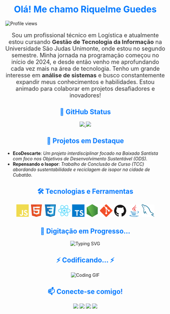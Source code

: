 <!-- Título -->
<h1 align="center" style="color: #007bff;">Olá! Me chamo Riquelme Guedes</h1>

<!-- Contador de visualizações do perfil -->
<p align="left"> 
  <img src="https://komarev.com/ghpvc/?username=Docha9071&color=yellow" alt="Profile views" />
</p>

<!-- Introdução -->
<p align="center" style="font-size: 18px; color: #333;">
  Sou um profissional técnico em Logística e atualmente estou cursando 
  <strong>Gestão de Tecnologia da Informação</strong> na Universidade São Judas Unimonte, onde estou no segundo semestre. 
  Minha jornada na programação começou no início de 2024, e desde então venho me aprofundando cada vez mais na área de tecnologia. 
  Tenho um grande interesse em <strong>análise de sistemas</strong> e busco constantemente expandir meus conhecimentos e habilidades. 
  Estou animado para colaborar em projetos desafiadores e inovadores!
</p>

<!-- GitHub Status -->
<h2 align="center" style="color: #007bff;">🤖 GitHub Status</h2>
<div align="center">
  <a href="https://github.com/Docha9071">
    <img height="180em" src="https://github-readme-stats.vercel.app/api?username=Docha9071&show_icons=true&theme=radical&include_all_commits=true&count_private=true"/>
    <img height="180em" src="https://github-readme-stats.vercel.app/api/top-langs/?username=Docha9071&layout=compact&langs_count=16&theme=radical"/>
  </a>
</div>

<!-- Projetos em Destaque -->
<h2 align="center" style="color: #007bff;">🚀 Projetos em Destaque</h2>
<ul>
  <li><strong>EcoDescarte</strong>: <em>Um projeto interdisciplinar focado na Baixada Santista com foco nos Objetivos de Desenvolvimento Sustentável (ODS).</em></li>
  <li><strong>Repensando o Isopor</strong>: <em>Trabalho de Conclusão de Curso (TCC) abordando sustentabilidade e reciclagem de isopor na cidade de Cubatão.</em></li>
</ul>

<!-- Linguagens -->
<h2 align="center" style="color: #007bff;">🛠️ Tecnologias e Ferramentas</h2>
<div align="center" style="margin-top: 20px;">
  <img alt="JavaScript" height="40" src="https://raw.githubusercontent.com/devicons/devicon/master/icons/javascript/javascript-plain.svg" />
  <img alt="HTML" height="40" src="https://raw.githubusercontent.com/devicons/devicon/master/icons/html5/html5-original.svg" />
  <img alt="CSS" height="40" src="https://raw.githubusercontent.com/devicons/devicon/master/icons/css3/css3-original.svg" />
  <img alt="React" height="40" src="https://raw.githubusercontent.com/devicons/devicon/master/icons/react/react-original.svg" />
  <img alt="TypeScript" height="40" src="https://raw.githubusercontent.com/devicons/devicon/master/icons/typescript/typescript-original.svg" />
  <img alt="Node.js" height="40" src="https://raw.githubusercontent.com/devicons/devicon/master/icons/nodejs/nodejs-original.svg" />
  <img alt="Git" height="40" src="https://raw.githubusercontent.com/devicons/devicon/master/icons/git/git-original.svg" />
  <img alt="GitHub" height="40" src="https://raw.githubusercontent.com/devicons/devicon/master/icons/github/github-original.svg" />
  <img alt="Java" height="40" src="https://raw.githubusercontent.com/devicons/devicon/master/icons/java/java-original.svg" />
  <img alt="MySQL" height="40" src="https://raw.githubusercontent.com/devicons/devicon/master/icons/mysql/mysql-original.svg" />
</div>

<!-- Animação SVG -->
<h2 align="center" style="color: #007bff;">👾 Digitação em Progresso...</h2>
<div align="center">
  <img src="https://readme-typing-svg.herokuapp.com/?lines=Amante+de+Análise+de+Sistemas!;Conectando+Logística+e+Tecnologia!;&font=Fira+Code&center=true&width=500&height=50" alt="Typing SVG"/>
</div>

<!-- Animação de Código - GIF -->
<h2 align="center" style="color: #007bff;">⚡ Codificando... ⚡</h2>
<div align="center">
  <img src="https://media.giphy.com/media/L1R1tvI9svkIWwpVYr/giphy.gif" alt="Coding GIF" width="300" />
</div>

<!-- Conexões -->
<h2 align="center" style="color: #007bff;">📫 Conecte-se comigo!</h2>
<div align="center"> 
  <a href="https://instagram.com/riquelme.mg" target="_blank"><img src="https://img.shields.io/badge/-Instagram-%23E4405F?style=for-the-badge&logo=instagram&logoColor=white" target="_blank"></a>
  <a href="https://discord.gg/nmrAvch3" target="_blank"><img src="https://img.shields.io/badge/Discord-7289DA?style=for-the-badge&logo=discord&logoColor=white" target="_blank"></a> 
  <a href="mailto:riquelmeguedes55@gmail.com"><img src="https://img.shields.io/badge/-Gmail-%23333?style=for-the-badge&logo=gmail&logoColor=white" target="_blank"></a>
  <a href="https://www.linkedin.com/in/riquelmeguedes/" target="_blank"><img src="https://img.shields.io/badge/-LinkedIn-%230077B5?style=for-the-badge&logo=linkedin&logoColor=white" target="_blank"></a>
</div>
